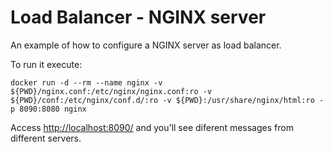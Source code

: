 # Load Balancer - NGINX server

An example of how to configure a NGINX server as load balancer.

To run it execute:
```
docker run -d --rm --name nginx -v ${PWD}/nginx.conf:/etc/nginx/nginx.conf:ro -v ${PWD}/conf:/etc/nginx/conf.d/:ro -v ${PWD}:/usr/share/nginx/html:ro -p 8090:8080 nginx
```

Access [http://localhost:8090/](http://localhost:8090/) and you'll see diferent messages from different servers.


